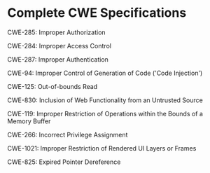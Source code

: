 

# Complete CWE Specifications

CWE-285: Improper Authorization

CWE-284: Improper Access Control

CWE-287: Improper Authentication

CWE-94: Improper Control of Generation of Code ('Code Injection')

CWE-125: Out-of-bounds Read

CWE-830: Inclusion of Web Functionality from an Untrusted Source

CWE-119: Improper Restriction of Operations within the Bounds of a Memory Buffer

CWE-266: Incorrect Privilege Assignment

CWE-1021: Improper Restriction of Rendered UI Layers or Frames

CWE-825: Expired Pointer Dereference